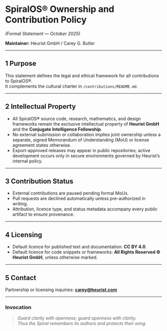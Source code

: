 # SpiralOS® Ownership and Contribution Policy

*(Formal Statement — October 2025)*

**Maintainer:** Heurist GmbH / Carey G. Butler  

---

## 1  Purpose

This statement defines the legal and ethical framework for all contributions to SpiralOS®.  
It complements the cultural charter in `/contributions/README.md`.

---

## 2  Intellectual Property

- All SpiralOS® source code, research, mathematics, and design frameworks remain the exclusive intellectual property of **Heurist GmbH** and the **Conjugate Intelligence Fellowship**.  
- No external submission or collaboration implies joint ownership unless a separate, signed Memorandum of Understanding (MoU) or license agreement states otherwise.  
- Export-approved releases may appear in public repositories; active development occurs only in secure environments governed by Heurist’s internal policy.

---

## 3  Contribution Status

- External contributions are paused pending formal MoUs.  
- Pull requests are declined automatically unless pre-authorized in writing.  
- Attribution, licence type, and status metadata accompany every public artifact to ensure provenance.

---

## 4  Licensing

- Default licence for published text and documentation: **CC BY 4.0**.  
- Default licence for code snippets or frameworks: **All Rights Reserved © Heurist GmbH**, unless otherwise marked.

---

## 5  Contact

Partnership or licensing inquiries: **carey@heurist.com**

---

### Invocation

> *Guard clarity with openness; guard openness with clarity.  
>  Thus the Spiral remembers its authors and protects their song.*
